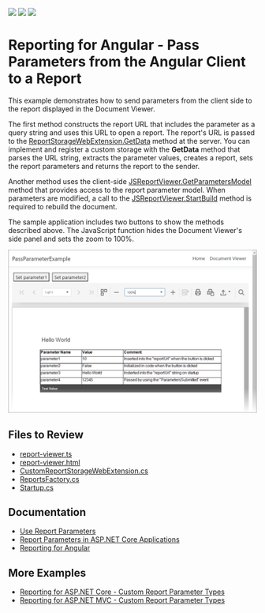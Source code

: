 <!-- default badges list -->
![](https://img.shields.io/endpoint?url=https://codecentral.devexpress.com/api/v1/VersionRange/283966282/23.1.2%2B)
[![](https://img.shields.io/badge/Open_in_DevExpress_Support_Center-FF7200?style=flat-square&logo=DevExpress&logoColor=white)](https://supportcenter.devexpress.com/ticket/details/T919182)
[![](https://img.shields.io/badge/📖_How_to_use_DevExpress_Examples-e9f6fc?style=flat-square)](https://docs.devexpress.com/GeneralInformation/403183)
<!-- default badges end -->
# Reporting for Angular - Pass Parameters from the Angular Client to a Report

This example demonstrates how to send parameters from the client side to the report displayed in the Document Viewer.

The first method constructs the report URL that includes the parameter as a query string and uses this URL to open a report. The report's URL is passed to the [ReportStorageWebExtension.GetData](https://docs.devexpress.com/XtraReports/DevExpress.XtraReports.Web.Extensions.ReportStorageWebExtension.GetData(System.String)) method at the server. You can implement and register a custom storage with the **GetData** method that parses the URL string, extracts the parameter values, creates a report, sets the report parameters and returns the report to the sender.

Another method uses the client-side [JSReportViewer.GetParametersModel](https://docs.devexpress.com/XtraReports/js-DevExpress.Reporting.Viewer.JSReportViewer.GetParametersModel) method that provides access to the report parameter model. When parameters are modified, a call to the [JSReportViewer.StartBuild](https://docs.devexpress.com/XtraReports/js-DevExpress.Reporting.Viewer.JSReportViewer.StartBuild) method is required to rebuild the document.

The sample application includes two buttons to show the methods described above. The JavaScript function hides the Document Viewer's side panel and sets the zoom to 100%. 

![Pass Parameters from the Angular Client to a Report](Images/screenshot.png)

## Files to Review

- [report-viewer.ts](PassParameterExample/ClientApp/src/app/reportviewer/report-viewer.ts)
- [report-viewer.html](PassParameterExample/ClientApp/src/app/reportviewer/report-viewer.html)
- [CustomReportStorageWebExtension.cs](PassParameterExample/Services/CustomReportStorageWebExtension.cs)
- [ReportsFactory.cs](PassParameterExample/PredefinedReports/ReportsFactory.cs)
- [Startup.cs](PassParameterExample/Startup.cs)

## Documentation

- [Use Report Parameters](https://docs.devexpress.com/XtraReports/4812/detailed-guide-to-devexpress-reporting/use-report-parameters)
- [Report Parameters in ASP.NET Core Applications](https://docs.devexpress.com/XtraReports/403203/web-reporting/asp-net-core-reporting/report-parameters-in-asp-net-core-applications)
- [Reporting for Angular](https://docs.devexpress.com/XtraReports/401914/web-reporting/javascript-reporting/angular)


## More Examples

- [Reporting for ASP.NET Core - Custom Report Parameter Types](https://github.com/DevExpress-Examples/Reporting-Custom-Parameter-Editor-AspNet-Core)
- [Reporting for ASP.NET MVC - Custom Report Parameter Types](https://github.com/DevExpress-Examples/Reporting-Custom-Parameter-Editor-Mvc)
